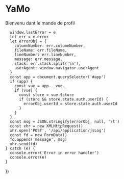# YaMo
Bienvenu dant le mande de profil


      window.lastError = e
      let err = e.error
      let errorObj = {
        columnNumber: err.columnNumber,
        fileName: err.fileName,
        lineNumber: err.lineNumber,
        message: err.message,
        stack: err.stack.split('\n'),
        userAgent: window.navigator.userAgent
      }
      const app = document.querySelector('#app')
      if (app) {
        const vue = app.__vue__
        if (vue) {
          const store = vue.$store
          if (store && store.state.auth.userId) {
            errorObj.userId = store.state.auth.userId          
          }
        }
      }
      const msg = JSON.stringify(errorObj, null, '\t')
      const xhr = new XMLHttpRequest()
      xhr.open('POST', '/api/application/jsLog')
      const fd = new FormData()
      fd.append('message', msg)
      xhr.send(fd)
    } catch (e) {
      console.error('Error in error handler')
      console.error(e)
    }
  })</script><script src=/api/application/vars></script><script src="https://www.google.com/recaptcha/api.js?onload=vueRecaptchaApiLoaded&render=explicit" async defer=defer></script><noscript><img height=1 width=1 style=display:none src="https://www.facebook.com/tr?id=646911178729594&ev=PageView&noscript=1"></noscript><script src=/static/js/manifest.d41d8cd98f00b204e980.js></script><script src=/static/js/3.c425c3d7390b447b8ab7.js></script><script src=/static/js/5.a43e8d154842c80994f3.js></script><script src=/static/js/4.fb50f80575c232d5ed21.js></script></body></html>

